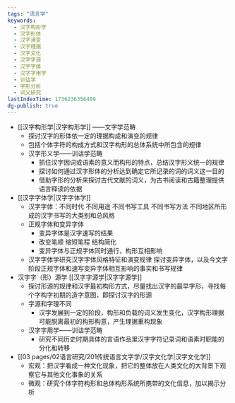```yaml
---
tags: "语言学"
keywords:
  - 汉字构形学
  - 汉字形体
  - 汉字演变
  - 汉字理据
  - 汉字文化
  - 汉字字源
  - 汉字字体
  - 汉字字用学
  - 训诂学
  - 字形分析
  - 词义研究
lastIndexTime: 1736236356409
dg-publish: true
---
```

- [[汉字构形学\|汉字构形学]] ——文字学范畴
	- 探讨汉字的形体依一定的理据构成和演变的规律
	- 包括个体字符的构成方式和汉字构形的总体系统中所包含的规律
	- 汉字形义学——训诂学范畴
		- 抓住汉字因词或语素的意义而构形的特点，总结汉字形义统一的规律
		- 探讨如何通过汉字形体的分析达到确定它所记录的词的词义这一目的
		- 借助字形的分析来探讨古代文献的词义，为古书阅读和古籍整理提供语言释读的依据
- [[汉字字体学\|汉字字体学]]
	- 汉字字体：不同时代 不同用途 不同书写工具 不同书写方法 不同地区所形成的汉字书写的大类别和总风格
	- 正规字体和变异字体
		- 变异字体是汉字速写的结果
		- 改变笔顺 缩短笔程 结构简化
		- 变异字体与正规字体同时通行，构形互相影响
	- 汉字字体学研究汉字字体风格特征和演变规律 探讨变异字体，以及今文字阶段正规字体和速写变异字体相互影响的事实和书写规律
- 汉字字（形）源学 [[汉字字源学\|汉字字源学]]
	- 探讨形源的规律和汉字最初构形方式，尽量找出汉字的最早字形，寻找每个字构字初期的造字意图，即探讨汉字的形源
	- 字源和字理不同
		- 汉字发展到一定的阶段，构形和负载的词义发生变化，汉字构形理据可能脱离最初的构形构意，产生理据重构现象
	- 汉字字用学——训诂学范畴
		- 研究不同历史时期具体的言语作品里汉字字符记录词和语素时职能的分化和转移
- [[03 pages/02语言研究/201传统语言文字学/汉字文化学\|汉字文化学]]
	- 宏观：把汉字看成一种文化现象，把它的整体放在人类文化的大背景下观察它与其他文化事象的关系
	- 微观：研究个体字符构形和总体构形系统所携带的文化信息，加以揭示分析